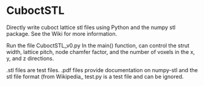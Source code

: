 # CuboctSTL
Directly write cuboct lattice stl files using Python and the numpy stl package. See the Wiki for more information. 

Run the file CuboctSTL_v0.py 
In the main() function, can control the strut width, lattice pitch, node chamfer factor, and the number of voxels in the x, y, and z directions. 

.stl files are test files. 
.pdf files provide documentation on numpy-stl and the stl file format (from Wikipedia_
test.py is a test file and can be ignored. 
